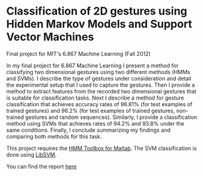 # Classification of 2D gestures using Hidden Markov Models and Support Vector Machines

Final project for MIT's 6.867 Machine Learning (Fall 2012)

In my final project for 6.867 Machine Learning I present a method for classifying two dimensional gestures using two different methods (HMMs and SVMs). I describe the type of gestures under consideration and detail the experimental setup that I used to capture the gestures. Then I provide a method to extract features from the recorded two dimensional gestures that is suitable for classification tasks. Next I describe a method for gesture classification that achieves accuracy rates of 96.81% (for test examples of trained gestures) and 96.2% (for test examples of trained gestures, non-trained gestures and random sequences). Similarly, I provide a classification method using SVMs that achieves rates of 94.2% and 93.8% under the same conditions. Finally, I conclude summarizing my findings and comparing both methods for this task.

This project requires the [HMM Toolbox for Matlab](https://www.cs.ubc.ca/~murphyk/Software/HMM/hmm.html). The SVM classification is done using [LibSVM](https://www.csie.ntu.edu.tw/~cjlin/libsvm/).

You can find the report [here](EnriqueFernandezFinalMLProject.pdf)